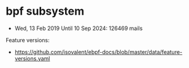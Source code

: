 # bpf subsystem

- Wed, 13 Feb 2019 Until 10 Sep 2024: 126469 mails


Feature versions:

- https://github.com/isovalent/ebpf-docs/blob/master/data/feature-versions.yaml
